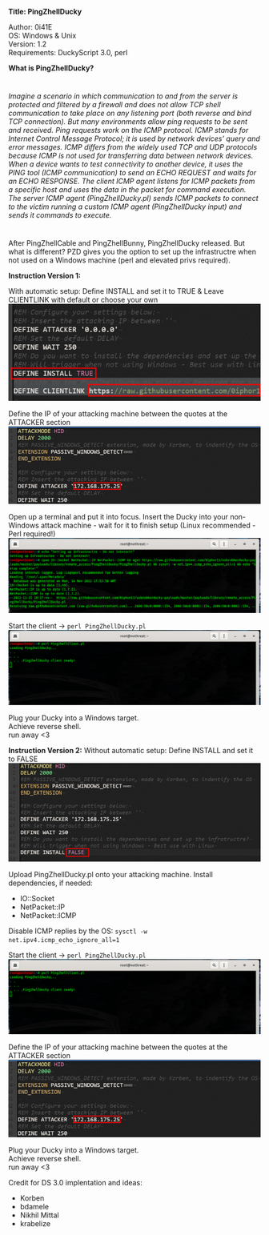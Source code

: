 **Title: PingZhellDucky**

<p>Author: 0i41E<br>
OS: Windows & Unix<br>
Version: 1.2<br>
Requirements: DuckyScript 3.0, perl</p>

**What is PingZhellDucky?**
#
*Imagine a scenario in which communication to and from the server is protected and filtered by a firewall and does not allow TCP shell communication to take place on any listening port (both reverse and bind TCP connection).*
*But many environments allow ping requests to be sent and received. Ping requests work on the ICMP protocol.*
*ICMP stands for Internet Control Message Protocol; it is used by network devices’ query and error messages. ICMP differs from the widely used TCP and UDP protocols because ICMP is not used for transferring data between network devices.*
*When a device wants to test connectivity to another device, it uses the PING tool (ICMP communication) to send an ECHO REQUEST and waits for an ECHO RESPONSE.*
*The client ICMP agent listens for ICMP packets from a specific host and uses the data in the packet for command execution.*
*The server ICMP agent (PingZhellDucky.pl) sends ICMP packets to connect to the victim running a custom ICMP agent (PingZhellDucky input) and sends it commands to execute.*
#
After PingZhellCable and PingZhellBunny, PingZhellDucky released. But what is different? PZD gives you the option to set up the infrastructre when not used on a Windows machine (perl and elevated privs required).

**Instruction Version 1:**

With automatic setup:
Define INSTALL and set it to TRUE & Leave CLIENTLINK with default or choose your own
![alt text](https://github.com/0i41E/usbrubberducky-payloads/blob/master/payloads/library/remote_access/PingZhellDucky/media/setupauto.png)

Define the IP of your attacking machine between the quotes at the ATTACKER section
![alt text](https://github.com/0i41E/usbrubberducky-payloads/blob/master/payloads/library/remote_access/PingZhellDucky/media/ip.png)

Open up a terminal and put it into focus. Insert the Ducky into your non-Windows attack machine - wait for it to finish setup (Linux recommended - Perl required!)
![alt text](https://github.com/0i41E/usbrubberducky-payloads/blob/master/payloads/library/remote_access/PingZhellDucky/media/setup.png)

Start the client -> `perl PingZhellDucky.pl`
![alt text](https://github.com/0i41E/usbrubberducky-payloads/blob/master/payloads/library/remote_access/PingZhellDucky/media/Client.png)

<p>Plug your Ducky into a Windows target.<br>
Achieve reverse shell.<br>
   run away <3</p>

**Instruction Version 2:**
Without automatic setup:
Define INSTALL and set it to FALSE
![alt text](https://github.com/0i41E/usbrubberducky-payloads/blob/master/payloads/library/remote_access/PingZhellDucky/media/install.png)

Upload PingZhellDucky.pl onto your attacking machine.
Install dependencies, if needed:
- IO::Socket
- NetPacket::IP
- NetPacket::ICMP

Disable ICMP replies by the OS:
    `sysctl -w net.ipv4.icmp_echo_ignore_all=1`

Start the client -> `perl PingZhellDucky.pl`
![alt text](https://github.com/0i41E/usbrubberducky-payloads/blob/master/payloads/library/remote_access/PingZhellDucky/media/Client.png)

Define the IP of your attacking machine between the quotes at the ATTACKER section
![alt text](https://github.com/0i41E/usbrubberducky-payloads/blob/master/payloads/library/remote_access/PingZhellDucky/media/ip.png)

<p>Plug your Ducky into a Windows target.<br>
Achieve reverse shell.<br>
   run away <3</p>


Credit for DS 3.0 implentation and ideas:
- Korben
- bdamele
- Nikhil Mittal
- krabelize

